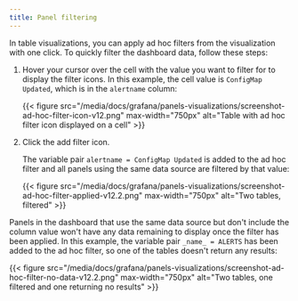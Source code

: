 ```yaml
---
title: Panel filtering
---
```


<!-- use heading: Panel filtering with ad hoc filters -->

<!-- vale Grafana.WordList = NO -->
<!-- vale Grafana.Spelling = NO -->

In table visualizations, you can apply ad hoc filters from the visualization with one click.
To quickly filter the dashboard data, follow these steps:

1. Hover your cursor over the cell with the value you want to filter for to display the filter icons. In this example, the cell value is `ConfigMap Updated`, which is in the `alertname` column:

   {{< figure src="/media/docs/grafana/panels-visualizations/screenshot-ad-hoc-filter-icon-v12.png" max-width="750px" alt="Table with ad hoc filter icon displayed on a cell" >}}

1. Click the add filter icon.

   The variable pair `alertname = ConfigMap Updated` is added to the ad hoc filter and all panels using the same data source are filtered by that value:

   {{< figure src="/media/docs/grafana/panels-visualizations/screenshot-ad-hoc-filter-applied-v12.2.png" max-width="750px" alt="Two tables, filtered" >}}

Panels in the dashboard that use the same data source but don't include the column value won't have any data remaining to display once the filter has been applied. In this example, the variable pair `_name_ = ALERTS` has been added to the ad hoc filter, so one of the tables doesn't return any results:

{{< figure src="/media/docs/grafana/panels-visualizations/screenshot-ad-hoc-filter-no-data-v12.2.png" max-width="750px" alt="Two tables, one filtered and one returning no results" >}}

<!-- vale Grafana.Spelling = YES -->
<!-- vale Grafana.WordList = YES -->
